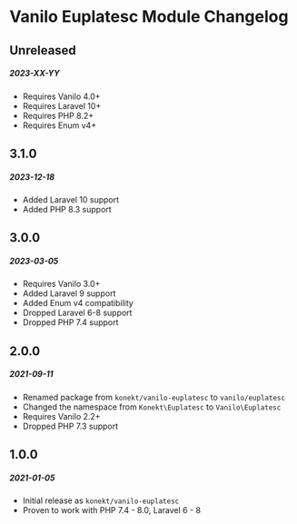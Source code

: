 # Vanilo Euplatesc Module Changelog

## Unreleased
##### 2023-XX-YY

- Requires Vanilo 4.0+
- Requires Laravel 10+
- Requires PHP 8.2+
- Requires Enum v4+

## 3.1.0
##### 2023-12-18

- Added Laravel 10 support
- Added PHP 8.3 support

## 3.0.0
##### 2023-03-05

- Requires Vanilo 3.0+
- Added Laravel 9 support
- Added Enum v4 compatibility
- Dropped Laravel 6-8 support
- Dropped PHP 7.4 support

## 2.0.0
##### 2021-09-11

- Renamed package from `konekt/vanilo-euplatesc` to `vanilo/euplatesc`
- Changed the namespace from `Konekt\Euplatesc` to `Vanilo\Euplatesc`
- Requires Vanilo 2.2+
- Dropped PHP 7.3 support

## 1.0.0
##### 2021-01-05

- Initial release as `konekt/vanilo-euplatesc`
- Proven to work with PHP 7.4 - 8.0, Laravel 6 - 8
